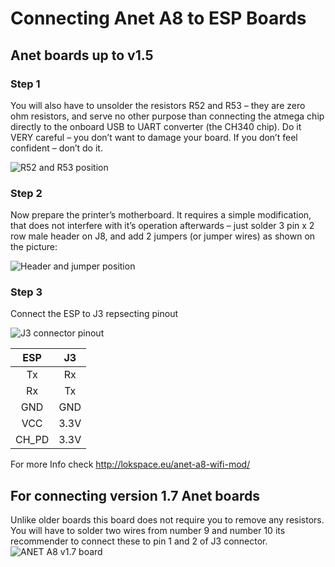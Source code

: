# Connecting Anet A8 to ESP Boards

## Anet boards up to v1.5

### Step 1

You will also have to unsolder the resistors R52 and R53 – they are zero ohm resistors, and serve no other purpose than connecting the atmega chip directly to the onboard USB to UART converter (the CH340 chip). Do it VERY careful – you don’t want to damage your board. If you don’t feel confident – don’t do it.

![R52 and R53 position](http://lokspace.eu/wp-content/uploads/2017/01/image08-300x300.jpg)

### Step 2 

Now prepare the printer’s motherboard. It requires a simple modification, that does not interfere with it’s operation afterwards – just solder 3 pin x 2 row male header on J8, and add 2 jumpers (or jumper wires) as shown on the picture:

![Header and jumper position](http://lokspace.eu/wp-content/uploads/2017/01/image05-300x300.jpg)

###  Step 3

Connect the ESP to J3 repsecting pinout

![J3 connector pinout](http://lokspace.eu/wp-content/uploads/2017/01/image00-232x300.jpg)

|ESP|J3|
|:---:|:---:|
|Tx|Rx|
|Rx|Tx|
|GND|GND|
|VCC|3.3V|
|CH_PD|3.3V|

For more Info check <http://lokspace.eu/anet-a8-wifi-mod/>

## For connecting version 1.7 Anet boards

Unlike older boards this board does not require you to remove any resistors.  
You will have to solder two wires from number 9 and number 10 its recommender to connect these to pin 1 and 2 of J3 connector.  
![ANET A8 v1.7 board](https://raw.githubusercontent.com/wiki/luc-github/ESP3D/images/Anet/board.jpg)

